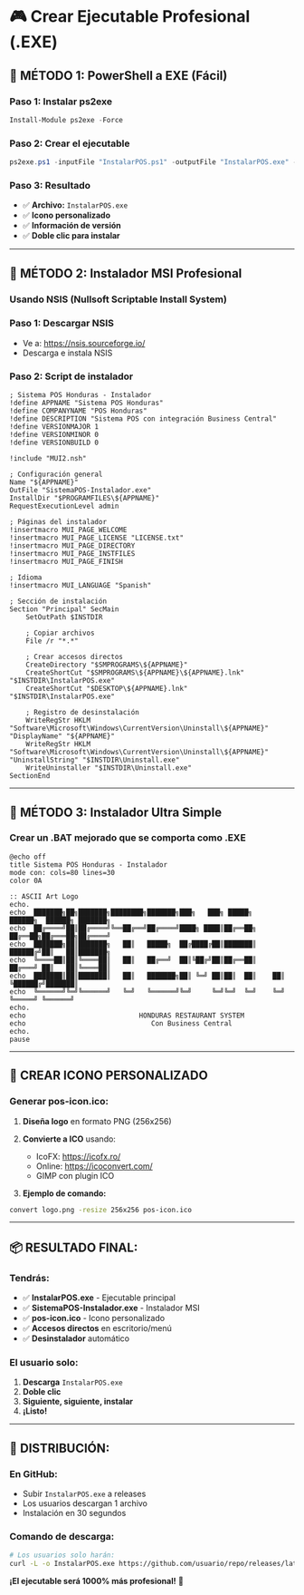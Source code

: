 # 🎮 Crear Ejecutable Profesional (.EXE)

## 🚀 **MÉTODO 1: PowerShell a EXE (Fácil)**

### **Paso 1: Instalar ps2exe**
```powershell
Install-Module ps2exe -Force
```

### **Paso 2: Crear el ejecutable**
```powershell
ps2exe.ps1 -inputFile "InstalarPOS.ps1" -outputFile "InstalarPOS.exe" -title "Sistema POS Honduras" -version "1.0.0" -company "POS Honduras" -product "Sistema POS" -copyright "2024 POS Honduras" -iconFile "pos-icon.ico" -requireAdmin
```

### **Paso 3: Resultado**
- ✅ **Archivo:** `InstalarPOS.exe` 
- ✅ **Icono personalizado**
- ✅ **Información de versión**
- ✅ **Doble clic para instalar**

---

## 🎨 **MÉTODO 2: Instalador MSI Profesional**

### **Usando NSIS (Nullsoft Scriptable Install System)**

### **Paso 1: Descargar NSIS**
- Ve a: https://nsis.sourceforge.io/
- Descarga e instala NSIS

### **Paso 2: Script de instalador**
```nsis
; Sistema POS Honduras - Instalador
!define APPNAME "Sistema POS Honduras"
!define COMPANYNAME "POS Honduras"
!define DESCRIPTION "Sistema POS con integración Business Central"
!define VERSIONMAJOR 1
!define VERSIONMINOR 0
!define VERSIONBUILD 0

!include "MUI2.nsh"

; Configuración general
Name "${APPNAME}"
OutFile "SistemaPOS-Instalador.exe"
InstallDir "$PROGRAMFILES\${APPNAME}"
RequestExecutionLevel admin

; Páginas del instalador
!insertmacro MUI_PAGE_WELCOME
!insertmacro MUI_PAGE_LICENSE "LICENSE.txt"
!insertmacro MUI_PAGE_DIRECTORY
!insertmacro MUI_PAGE_INSTFILES
!insertmacro MUI_PAGE_FINISH

; Idioma
!insertmacro MUI_LANGUAGE "Spanish"

; Sección de instalación
Section "Principal" SecMain
    SetOutPath $INSTDIR
    
    ; Copiar archivos
    File /r "*.*"
    
    ; Crear accesos directos
    CreateDirectory "$SMPROGRAMS\${APPNAME}"
    CreateShortCut "$SMPROGRAMS\${APPNAME}\${APPNAME}.lnk" "$INSTDIR\InstalarPOS.exe"
    CreateShortCut "$DESKTOP\${APPNAME}.lnk" "$INSTDIR\InstalarPOS.exe"
    
    ; Registro de desinstalación
    WriteRegStr HKLM "Software\Microsoft\Windows\CurrentVersion\Uninstall\${APPNAME}" "DisplayName" "${APPNAME}"
    WriteRegStr HKLM "Software\Microsoft\Windows\CurrentVersion\Uninstall\${APPNAME}" "UninstallString" "$INSTDIR\Uninstall.exe"
    WriteUninstaller "$INSTDIR\Uninstall.exe"
SectionEnd
```

---

## 🎯 **MÉTODO 3: Instalador Ultra Simple**

### **Crear un .BAT mejorado que se comporta como .EXE**

```batch
@echo off
title Sistema POS Honduras - Instalador
mode con: cols=80 lines=30
color 0A

:: ASCII Art Logo
echo.
echo  ███████╗██╗███████╗████████╗███████╗███╗   ███╗ █████╗     ██████╗  ██████╗ ███████╗
echo  ██╔════╝██║██╔════╝╚══██╔══╝██╔════╝████╗ ████║██╔══██╗    ██╔══██╗██╔═══██╗██╔════╝
echo  ███████╗██║███████╗   ██║   █████╗  ██╔████╔██║███████║    ██████╔╝██║   ██║███████╗
echo  ╚════██║██║╚════██║   ██║   ██╔══╝  ██║╚██╔╝██║██╔══██║    ██╔═══╝ ██║   ██║╚════██║
echo  ███████║██║███████║   ██║   ███████╗██║ ╚═╝ ██║██║  ██║    ██║     ╚██████╔╝███████║
echo  ╚══════╝╚═╝╚══════╝   ╚═╝   ╚══════╝╚═╝     ╚═╝╚═╝  ╚═╝    ╚═╝      ╚═════╝ ╚══════╝
echo.
echo                            HONDURAS RESTAURANT SYSTEM
echo                               Con Business Central
echo.
pause
```

---

## 🎨 **CREAR ICONO PERSONALIZADO**

### **Generar pos-icon.ico:**

1. **Diseña logo** en formato PNG (256x256)
2. **Convierte a ICO** usando:
   - IcoFX: https://icofx.ro/
   - Online: https://icoconvert.com/
   - GIMP con plugin ICO

3. **Ejemplo de comando:**
```bash
convert logo.png -resize 256x256 pos-icon.ico
```

---

## 📦 **RESULTADO FINAL:**

### **Tendrás:**
- ✅ **InstalarPOS.exe** - Ejecutable principal
- ✅ **SistemaPOS-Instalador.exe** - Instalador MSI
- ✅ **pos-icon.ico** - Icono personalizado
- ✅ **Accesos directos** en escritorio/menú
- ✅ **Desinstalador** automático

### **El usuario solo:**
1. **Descarga** `InstalarPOS.exe`
2. **Doble clic**
3. **Siguiente, siguiente, instalar**
4. **¡Listo!**

---

## 🚀 **DISTRIBUCIÓN:**

### **En GitHub:**
- Subir `InstalarPOS.exe` a releases
- Los usuarios descargan 1 archivo
- Instalación en 30 segundos

### **Comando de descarga:**
```bash
# Los usuarios solo harán:
curl -L -o InstalarPOS.exe https://github.com/usuario/repo/releases/latest/download/InstalarPOS.exe
```

**¡El ejecutable será 1000% más profesional!** 🎉 